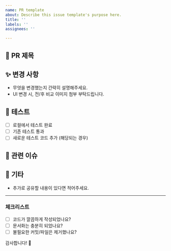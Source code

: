 ```yaml
---
name: PR template
about: Describe this issue template's purpose here.
title: ''
labels: ''
assignees: ''

---
```


## 📌 PR 제목
<!-- ex: [FIX] 로그인 오류 수정 -->

## ✨ 변경 사항
- 무엇을 변경했는지 간략히 설명해주세요.
- UI 변경 시, 전/후 비교 이미지 첨부 부탁드립니다.

## 🧪 테스트
- [ ] 로컬에서 테스트 완료
- [ ] 기존 테스트 통과
- [ ] 새로운 테스트 코드 추가 (해당되는 경우)

## 📎 관련 이슈
<!-- ex: Closes #23 -->

## 🙋 기타
- 추가로 공유할 내용이 있다면 적어주세요.

---

### 체크리스트
- [ ] 코드가 깔끔하게 작성되었나요?
- [ ] 문서화는 충분히 되었나요?
- [ ] 불필요한 커밋/파일은 제거했나요?

감사합니다! 🎉
